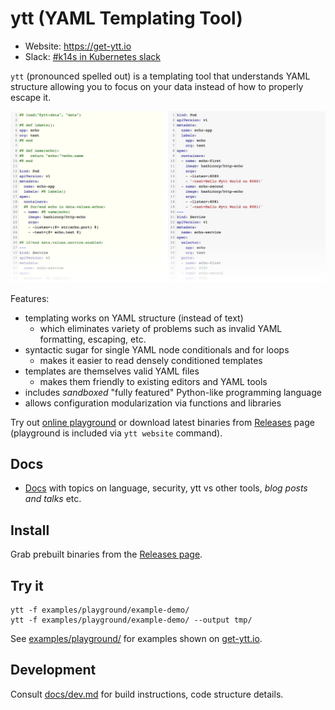 # ytt (YAML Templating Tool)

- Website: https://get-ytt.io
- Slack: [#k14s in Kubernetes slack](https://slack.kubernetes.io)

`ytt` (pronounced spelled out) is a templating tool that understands YAML structure allowing you to focus on your data instead of how to properly escape it.

[![](docs/ytt-playground-screenshot.png)](https://get-ytt.io/#example:example-demo)

Features:

- templating works on YAML structure (instead of text)
  - which eliminates variety of problems such as invalid YAML formatting, escaping, etc.
- syntactic sugar for single YAML node conditionals and for loops
  - makes it easier to read densely conditioned templates
- templates are themselves valid YAML files
  - makes them friendly to existing editors and YAML tools
- includes *sandboxed* "fully featured" Python-like programming language
- allows configuration modularization via functions and libraries

Try out [online playground](https://get-ytt.io) or download latest binaries from [Releases](https://github.com/k14s/ytt/releases) page (playground is included via `ytt website` command).

## Docs

- [Docs](docs/README.md) with topics on language, security, ytt vs other tools, _blog posts and talks_ etc.

## Install

Grab prebuilt binaries from the [Releases page](https://github.com/k14s/ytt/releases).

## Try it

```
ytt -f examples/playground/example-demo/
ytt -f examples/playground/example-demo/ --output tmp/
```

See [examples/playground/](examples/playground/) for examples shown on [get-ytt.io](https://get-ytt.io).

## Development

Consult [docs/dev.md](docs/dev.md) for build instructions, code structure details.
